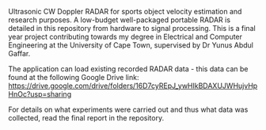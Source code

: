 Ultrasonic CW Doppler RADAR for sports object velocity estimation and research purposes. A low-budget well-packaged portable RADAR is detailed in this repository from hardware to signal processing. This is a final year project contributing towards my degree in Electrical and Computer Engineering at the University of Cape Town, supervised by Dr Yunus Abdul Gaffar.

The application can load existing recorded RADAR data - this data can be found at the following Google Drive link:
https://drive.google.com/drive/folders/16D7cyREpJ_ywHIkBDAXUJWHujvHpHnOc?usp=sharing

For details on what experiments were carried out and thus what data was collected, read the final report in the repository.
